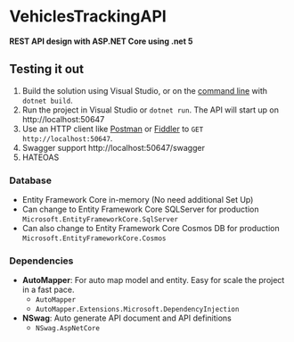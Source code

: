 # VehiclesTrackingAPI 

**REST API design with ASP.NET Core using .net 5**

## Testing it out

1. Build the solution using Visual Studio, or on the [command line](https://www.microsoft.com/net/core) with `dotnet build`.
2. Run the project in Visual Studio or `dotnet run`. The API will start up on http://localhost:50647
3. Use an HTTP client like [Postman](https://www.getpostman.com/) or [Fiddler](https://www.telerik.com/download/fiddler) to `GET http://localhost:50647`.
4. Swagger support http://localhost:50647/swagger
5. HATEOAS

### Database
- Entity Framework Core in-memory (No need additional Set Up)
- Can change to Entity Framework Core SQLServer for production `Microsoft.EntityFrameworkCore.SqlServer`
- Can also change to Entity Framework Core Cosmos DB for production `Microsoft.EntityFrameworkCore.Cosmos`


### Dependencies
- **AutoMapper**: For auto map model and entity. Easy for scale the project in a fast pace.
	- `AutoMapper`
	- `AutoMapper.Extensions.Microsoft.DependencyInjection`
- **NSwag**: Auto generate API document and API definitions
	- `NSwag.AspNetCore`
